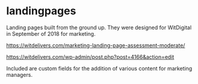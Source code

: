 # landingpages
Landing pages built from the ground up. They were designed for WitDigital in September of 2018 for marketing.  

https://witdelivers.com/marketing-landing-page-assessment-moderate/

https://witdelivers.com/wp-admin/post.php?post=4166&action=edit

Included are custom fields for the addition of various content for marketing managers. 
